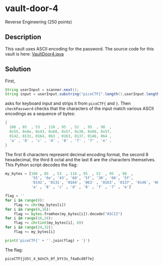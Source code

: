 # vault-door-4
Reverse Engineering (250 points)

## Description
This vault uses ASCII encoding for the password. The source code for this vault is here: [VaultDoor4.java](./VaultDoor4.java)

## Solution
First,
```java
String userInput = scanner.next();
String input = userInput.substring("picoCTF{".length(),userInput.length()-1);
```
asks for keyboard input and strips it from ```picoCTF{``` and ```}```. Then ```checkPassword``` checks that the characters of the input match various ASCII encodings as a sequence of bytes:
```java
{
  106 , 85  , 53  , 116 , 95  , 52  , 95  , 98  ,
  0x55, 0x6e, 0x43, 0x68, 0x5f, 0x30, 0x66, 0x5f,
  0142, 0131, 0164, 063 , 0163, 0137, 0146, 064 ,
  'a' , '8' , 'c' , 'd' , '8' , 'f' , '7' , 'e' ,
}
```
The first 8 characters represent decimal encoding format, the second 8 hexadecimal, the third 8 octal and the last 8 are the characters themselves. This Python script decodes the flag:
```python
my_bytes = [106 , 85  , 53  , 116 , 95  , 52  , 95  , 98  ,
            '55', '6e', '43', '68', '5f', '30', '66', '5f',
            '0142', '0131', '0164', '063' , '0163', '0137', '0146', '064',
            'a' , '8' , 'c' , 'd' , '8' , 'f' , '7' , 'e']

flag = ''
for i in range(8):
    flag += chr(my_bytes[i])
for i in range(8,16):
    flag += bytes.fromhex(my_bytes[i]).decode("ASCII") 
for i in range(16,24):
    flag += chr(int(my_bytes[i], 8))
for i in range(24,32):
    flag += my_bytes[i]

print('picoCTF{' + ''.join(flag) + '}')
```
The flag:
```
picoCTF{jU5t_4_bUnCh_0f_bYt3s_f4a8cd8f7e}
```
